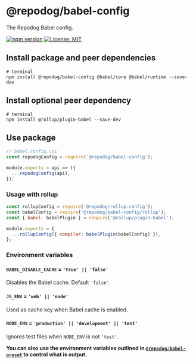 # @repodog/babel-config

The Repodog Babel config.

[![npm version](https://badge.fury.io/js/%40repodog%2Fbabel-config.svg)](https://badge.fury.io/js/%40repodog%2Fbabel-config)
[![License: MIT](https://img.shields.io/badge/License-MIT-yellow.svg)](LICENSE)

## Install package and peer dependencies

```shell
# terminal
npm install @repodog/babel-config @babel/core @babel/runtime --save-dev
```

## Install optional peer dependency

```shell
# terminal
npm install @rollup/plugin-babel --save-dev
```

## Use package

```javascript
// babel.config.cjs
const repodogConfig = require('@repodog/babel-config');

module.exports = api => ({
  ...repodogConfig(api),
});
```

### Usage with rollup

```javascript
const rollupConfig = require('@repodog/rollup-config');
const babelConfig = require('@repodog/babel-config/rollup');
const { babel: babelPlugin } = require('@rollup/plugin-babel');

module.exports = {
  ...rollupConfig({ compiler: babelPlugin(babelConfig) }),
};
```

### Environment variables

#### `BABEL_DISABLE_CACHE` = `'true' || 'false'`

Disables the Babel cache. Default `'false'`.

#### `JS_ENV` = `'web' || 'node'`

Used as cache key when Babel cache is enabled.

#### `NODE_ENV` = `'production' || 'development' || 'test'`

Ignores test files when `NODE_ENV` is not `'test'`.

**You can also use the environment variables outlined in [`@repodog/babel-preset`](../babel-preset/README.md#environment-variables) to control what is output.**
